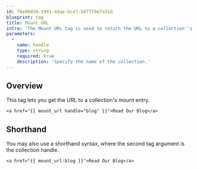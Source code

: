 ```yaml
---
id: f8e00858-1991-44ae-bc47-b87779e7a31d
blueprint: tag
title: Mount URL
intro: 'The Mount URL tag is used to return the URL to a collection''s mount entry.'
parameters:
  -
    name: handle
    type: string
    required: true
    description: 'Specify the name of the collection.'
---
```

## Overview

This tag lets you get the URL to a collection's mount entry.

```
<a href="{{ mount_url handle="blog" }}">Read Our Blog</a>
```

## Shorthand

You may also use a shorthand syntax, where the second tag argument is the collection handle.

```
<a href="{{ mount_url:blog }}">Read Our Blog</a>
```